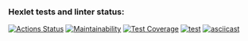 ### Hexlet tests and linter status:
[![Actions Status](https://github.com/li9520/frontend-project-46/workflows/hexlet-check/badge.svg)](https://github.com/li9520/frontend-project-46/actions)
[![Maintainability](https://api.codeclimate.com/v1/badges/e2b53a5fecc06ad5db54/maintainability)](https://codeclimate.com/github/li9520/frontend-project-46/maintainability)
[![Test Coverage](https://api.codeclimate.com/v1/badges/e2b53a5fecc06ad5db54/test_coverage)](https://codeclimate.com/github/li9520/frontend-project-46/test_coverage)
[![test](https://github.com/li9520/frontend-project-46/actions/workflows/test.yml/badge.svg)](https://github.com/li9520/frontend-project-46/actions/workflows/test.yml)
[![asciicast](https://asciinema.org/a/553385.svg)](https://asciinema.org/a/553385)
